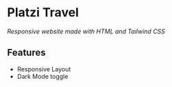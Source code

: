 Platzi Travel
=============
*Responsive website made with HTML and Tailwind CSS*

## Features
- Responsive Layout
- Dark Mode toggle
